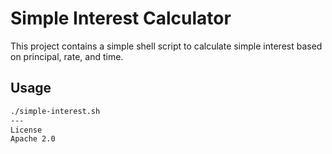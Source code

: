 # Simple Interest Calculator

This project contains a simple shell script to calculate simple interest based on principal, rate, and time.

## Usage
```bash
./simple-interest.sh
---
License
Apache 2.0
